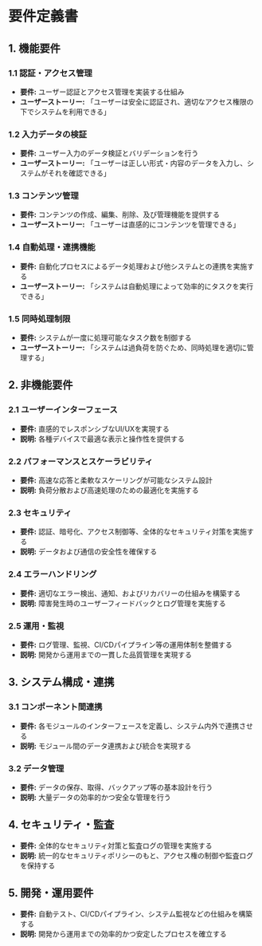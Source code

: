 # 要件定義書

## 1. 機能要件

### 1.1 認証・アクセス管理
- **要件:** ユーザー認証とアクセス管理を実装する仕組み
- **ユーザーストーリー:** 「ユーザーは安全に認証され、適切なアクセス権限の下でシステムを利用できる」

### 1.2 入力データの検証
- **要件:** ユーザー入力のデータ検証とバリデーションを行う
- **ユーザーストーリー:** 「ユーザーは正しい形式・内容のデータを入力し、システムがそれを確認できる」

### 1.3 コンテンツ管理
- **要件:** コンテンツの作成、編集、削除、及び管理機能を提供する
- **ユーザーストーリー:** 「ユーザーは直感的にコンテンツを管理できる」

### 1.4 自動処理・連携機能
- **要件:** 自動化プロセスによるデータ処理および他システムとの連携を実施する
- **ユーザーストーリー:** 「システムは自動処理によって効率的にタスクを実行できる」

### 1.5 同時処理制限
- **要件:** システムが一度に処理可能なタスク数を制御する
- **ユーザーストーリー:** 「システムは過負荷を防ぐため、同時処理を適切に管理する」

## 2. 非機能要件

### 2.1 ユーザーインターフェース
- **要件:** 直感的でレスポンシブなUI/UXを実現する
- **説明:** 各種デバイスで最適な表示と操作性を提供する

### 2.2 パフォーマンスとスケーラビリティ
- **要件:** 高速な応答と柔軟なスケーリングが可能なシステム設計
- **説明:** 負荷分散および高速処理のための最適化を実施する

### 2.3 セキュリティ
- **要件:** 認証、暗号化、アクセス制御等、全体的なセキュリティ対策を実施する
- **説明:** データおよび通信の安全性を確保する

### 2.4 エラーハンドリング
- **要件:** 適切なエラー検出、通知、およびリカバリーの仕組みを構築する
- **説明:** 障害発生時のユーザーフィードバックとログ管理を実施する

### 2.5 運用・監視
- **要件:** ログ管理、監視、CI/CDパイプライン等の運用体制を整備する
- **説明:** 開発から運用までの一貫した品質管理を実現する

## 3. システム構成・連携

### 3.1 コンポーネント間連携
- **要件:** 各モジュールのインターフェースを定義し、システム内外で連携させる
- **説明:** モジュール間のデータ連携および統合を実現する

### 3.2 データ管理
- **要件:** データの保存、取得、バックアップ等の基本設計を行う
- **説明:** 大量データの効率的かつ安全な管理を行う

## 4. セキュリティ・監査
- **要件:** 全体的なセキュリティ対策と監査ログの管理を実施する
- **説明:** 統一的なセキュリティポリシーのもと、アクセス権の制御や監査ログを保持する

## 5. 開発・運用要件
- **要件:** 自動テスト、CI/CDパイプライン、システム監視などの仕組みを構築する
- **説明:** 開発から運用までの効率的かつ安定したプロセスを確立する
